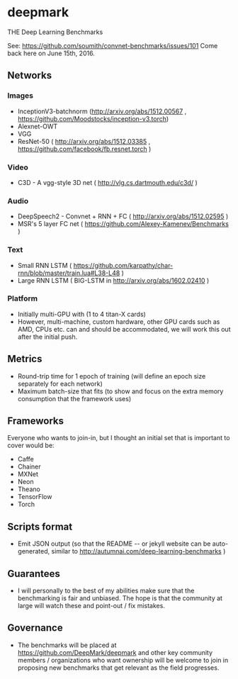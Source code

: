 # deepmark
THE Deep Learning Benchmarks

See: https://github.com/soumith/convnet-benchmarks/issues/101
Come back here on June 15th, 2016.

## Networks
### Images
- InceptionV3-batchnorm (http://arxiv.org/abs/1512.00567 , https://github.com/Moodstocks/inception-v3.torch)
- Alexnet-OWT
- VGG
- ResNet-50 ( http://arxiv.org/abs/1512.03385 , https://github.com/facebook/fb.resnet.torch )

### Video
- C3D - A vgg-style 3D net ( http://vlg.cs.dartmouth.edu/c3d/ )

### Audio
- DeepSpeech2 - Convnet + RNN + FC ( http://arxiv.org/abs/1512.02595 )
- MSR's 5 layer FC net ( https://github.com/Alexey-Kamenev/Benchmarks )

### Text
- Small RNN LSTM ( https://github.com/karpathy/char-rnn/blob/master/train.lua#L38-L48 )
- Large RNN LSTM ( BIG-LSTM in http://arxiv.org/abs/1602.02410 )


### Platform
- Initially multi-GPU with (1 to 4 titan-X cards)
- However, multi-machine, custom hardware, other GPU cards such as AMD, CPUs etc. can and should be accommodated, we will work this out after the initial push.

## Metrics
- Round-trip time for 1 epoch of training (will define an epoch size separately for each network)
- Maximum batch-size that fits (to show and focus on the extra memory consumption that the framework uses)

## Frameworks
Everyone who wants to join-in, but I thought an initial set that is important to cover would be:
- Caffe
- Chainer
- MXNet
- Neon
- Theano
- TensorFlow
- Torch

## Scripts format
- Emit JSON output (so that the README -- or jekyll website can be auto-generated, similar to http://autumnai.com/deep-learning-benchmarks )

## Guarantees
- I will personally to the best of my abilities make sure that the benchmarking is fair and unbiased. The hope is that the community at large will watch these and point-out / fix mistakes.

## Governance
- The benchmarks will be placed at https://github.com/DeepMark/deepmark and other key community members / organizations who want ownership will be welcome to join in proposing new benchmarks that get relevant as the field progresses.
